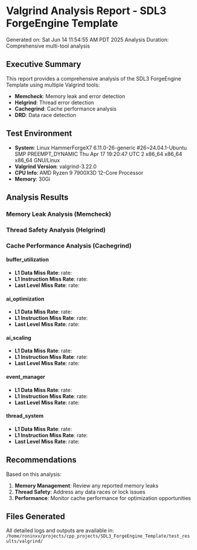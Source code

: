 # Valgrind Analysis Report - SDL3 ForgeEngine Template

Generated on: Sat Jun 14 11:54:55 AM PDT 2025
Analysis Duration: Comprehensive multi-tool analysis

## Executive Summary

This report provides a comprehensive analysis of the SDL3 ForgeEngine Template using multiple Valgrind tools:
- **Memcheck**: Memory leak and error detection
- **Helgrind**: Thread error detection
- **Cachegrind**: Cache performance analysis
- **DRD**: Data race detection

## Test Environment

- **System**: Linux HammerForgeX7 6.11.0-26-generic #26~24.04.1-Ubuntu SMP PREEMPT_DYNAMIC Thu Apr 17 19:20:47 UTC 2 x86_64 x86_64 x86_64 GNU/Linux
- **Valgrind Version**: valgrind-3.22.0
- **CPU Info**: AMD Ryzen 9 7900X3D 12-Core Processor
- **Memory**: 30Gi

## Analysis Results

### Memory Leak Analysis (Memcheck)
### Thread Safety Analysis (Helgrind)
### Cache Performance Analysis (Cachegrind)
#### buffer_utilization
- **L1 Data Miss Rate**: rate:
- **L1 Instruction Miss Rate**: rate:
- **Last Level Miss Rate**: rate:

#### ai_optimization
- **L1 Data Miss Rate**: rate:
- **L1 Instruction Miss Rate**: rate:
- **Last Level Miss Rate**: rate:

#### ai_scaling
- **L1 Data Miss Rate**: rate:
- **L1 Instruction Miss Rate**: rate:
- **Last Level Miss Rate**: rate:

#### event_manager
- **L1 Data Miss Rate**: rate:
- **L1 Instruction Miss Rate**: rate:
- **Last Level Miss Rate**: rate:

#### thread_system
- **L1 Data Miss Rate**: rate:
- **L1 Instruction Miss Rate**: rate:
- **Last Level Miss Rate**: rate:

## Recommendations

Based on this analysis:

1. **Memory Management**: Review any reported memory leaks
2. **Thread Safety**: Address any data races or lock issues
3. **Performance**: Monitor cache performance for optimization opportunities

## Files Generated

All detailed logs and outputs are available in: `/home/roninxv/projects/cpp_projects/SDL3_ForgeEngine_Template/test_results/valgrind/`

